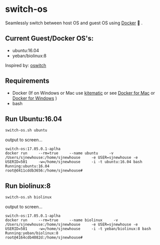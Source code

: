 # switch-os
Seamlessly switch between host OS and guest OS using [Docker](https://www.docker.com/what-docker) :whale: .

## Current Guest/Docker OS's:
- ubuntu:16.04  
- yeban/biolinux:8

Inspired by: [oswitch](https://github.com/wurmlab/oswitch)

## Requirements
- Docker (If on Windows or Mac use [kitematic](https://kitematic.com/) or see [Docker for Mac](https://docs.docker.com/docker-for-mac/install/) or [Docker for Windows](https://docs.docker.com/docker-for-windows/install/) )
- bash

## Run Ubuntu:16.04

```bash
switch-os.sh ubuntu
```

output to screen...

```
switch-os:17.05.0.1-aplha
docker run     --rm=true     --name ubuntu     -v /Users/sjnewhouse:/home/sjnewhouse     -e USER=sjnewhouse -e USERID=501     -w=/home/sjnewhouse     -i -t ubuntu:16.04 bash
Running:ubuntu:16.04
root@d411cddb3656:/home/sjnewhouse# 
```

## Run biolinux:8

```bash
switch-os.sh biolinux
```

output to screen...

```
switch-os:17.05.0.1-aplha
docker run     --rm=true     --name biolinux     -v /Users/sjnewhouse:/home/sjnewhouse     -e USER=sjnewhouse -e USERID=501     -w=/home/sjnewhouse     -i -t yeban/biolinux:8 bash
Running:yeban/biolinux:8
root@4164cdb4082d:/home/sjnewhouse# 
```
